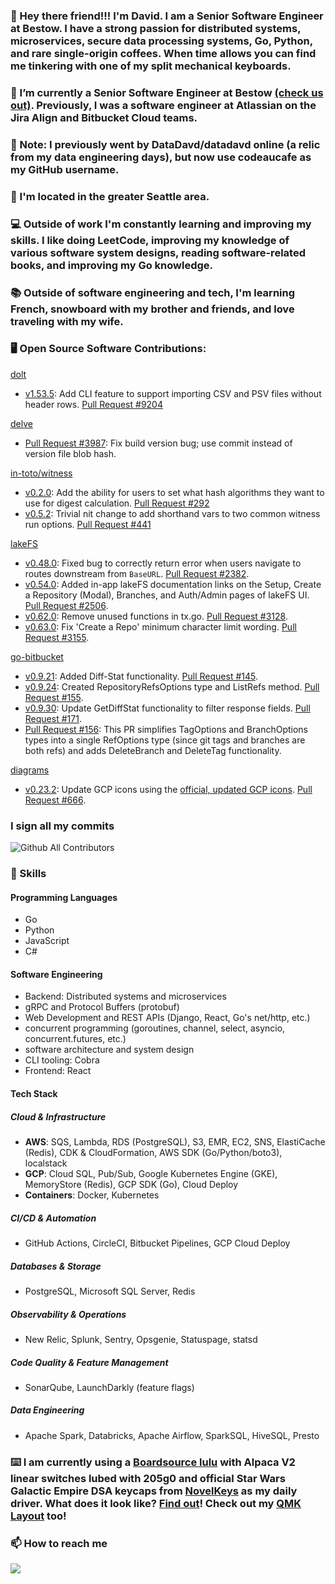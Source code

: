 ### 👋 Hey there friend!!! I'm **David**. I am a Senior Software Engineer at Bestow. I have a strong passion for distributed systems, microservices, secure data processing systems, Go, Python, and rare single-origin coffees. When time allows you can find me tinkering with one of my split mechanical keyboards. 

### 💪 I’m currently a Senior Software Engineer at Bestow [(check us out)](https://techcrunch.com/2025/05/13/insurtech-bestow-lands-120m-series-d-from-goldman-sachs-smith-point-capital/). Previously, I was a software engineer at Atlassian on the Jira Align and Bitbucket Cloud teams.

### 📰 Note: I previously went by DataDavd/datadavd online (a relic from my data engineering days), but now use codeaucafe as my GitHub username.

### :mount_fuji: I'm located in the greater Seattle area.

### 💻 Outside of work I'm constantly learning and improving my skills. I like doing LeetCode, improving my knowledge of various software system designs, reading software-related books, and improving my Go knowledge.

### 📚 Outside of software engineering and tech, I'm learning French, snowboard with my brother and friends, and love traveling with my wife.

### :desktop_computer: Open Source Software Contributions:
[dolt](https://github.com/dolthub/dolt)
- [v1.53.5](https://github.com/dolthub/dolt/releases/tag/v1.53.5): Add CLI feature to support importing CSV and PSV files without header rows. [Pull Request #9204](https://github.com/dolthub/dolt/pull/9204)

[delve](https://github.com/go-delve/delve)
- [Pull Request #3987](https://github.com/go-delve/delve/pull/3987): Fix build version bug; use commit instead of version file blob hash.

[in-toto/witness](https://github.com/in-toto/witness)
- [v0.2.0](https://github.com/in-toto/witness/releases/tag/v0.2.0): Add the ability for users to set what hash algorithms they want to use for digest calculation. [Pull Request #292](https://github.com/in-toto/witness/pull/292)
- [v0.5.2](https://github.com/in-toto/witness/releases/tag/v0.5.2): Trivial nit change to add shorthand vars to two common witness run options. [Pull Request #441](https://github.com/in-toto/witness/pull/441)

[lakeFS](https://github.com/treeverse/lakeFS)
- [v0.48.0](https://github.com/treeverse/lakeFS/releases/tag/v0.48.0): Fixed bug to correctly return error when users navigate to routes downstream from `BaseURL`. [Pull Request #2382](https://github.com/treeverse/lakeFS/pull/2382).
- [v0.54.0](https://github.com/treeverse/lakeFS/releases/tag/v0.54.0): Added in-app lakeFS documentation links on the Setup, Create a Repository (Modal), Branches, and Auth/Admin pages of lakeFS UI. [Pull Request #2506](https://github.com/treeverse/lakeFS/pull/2506).
- [v0.62.0](https://github.com/treeverse/lakeFS/releases/tag/v0.62.0): Remove unused functions in tx.go. [Pull Request #3128](https://github.com/treeverse/lakeFS/pull/3128).
- [v0.63.0](https://github.com/treeverse/lakeFS/releases/tag/v0.63.0): Fix 'Create a Repo' minimum character limit wording. [Pull Request #3155](https://github.com/treeverse/lakeFS/pull/3155).

[go-bitbucket](https://github.com/ktrysmt/go-bitbucket)
- [v0.9.21](https://github.com/ktrysmt/go-bitbucket/releases/tag/v0.9.21): Added Diff-Stat functionality. [Pull Request #145](https://github.com/ktrysmt/go-bitbucket/pull/145).
- [v0.9.24](https://github.com/ktrysmt/go-bitbucket/releases/tag/v0.9.24): Created RepositoryRefsOptions type and ListRefs method. [Pull Request #155](https://github.com/ktrysmt/go-bitbucket/pull/155).
- [v0.9.30](https://github.com/ktrysmt/go-bitbucket/releases/tag/v0.9.30): Update GetDiffStat functionality to filter response fields. [Pull Request #171](https://github.com/ktrysmt/go-bitbucket/pull/171).
- [Pull Request #156](https://github.com/ktrysmt/go-bitbucket/pull/156): This PR simplifies TagOptions and BranchOptions types into a single RefOptions type (since git tags and branches are both refs) and adds DeleteBranch and DeleteTag functionality.

[diagrams](https://github.com/mingrammer/diagrams)
- [v0.23.2](https://github.com/mingrammer/diagrams/discussions/828#discussioncomment-4673351): Update GCP icons using the [official, updated GCP icons](https://cloud.google.com/icons). [Pull Request #666](https://github.com/mingrammer/diagrams/pull/666).

### I sign all my commits
![Github All Contributors](https://img.shields.io/badge/codeaucafe-Verified-brightgreen)

### 🚀 Skills
#### Programming Languages
- Go
- Python
- JavaScript
- C#

#### Software Engineering
- Backend: Distributed systems and microservices
- gRPC and Protocol Buffers (protobuf)
- Web Development and REST APIs (Django, React, Go's net/http, etc.)
- concurrent programming (goroutines, channel, select, asyncio, concurrent.futures, etc.)
- software architecture and system design
- CLI tooling: Cobra
- Frontend: React

#### Tech Stack

##### Cloud & Infrastructure
- **AWS**: SQS, Lambda, RDS (PostgreSQL), S3, EMR, EC2, SNS, ElastiCache (Redis), CDK & CloudFormation, AWS SDK (Go/Python/boto3), localstack
- **GCP**: Cloud SQL, Pub/Sub, Google Kubernetes Engine (GKE), MemoryStore (Redis), GCP SDK (Go), Cloud Deploy
- **Containers**: Docker, Kubernetes

##### CI/CD & Automation
- GitHub Actions, CircleCI, Bitbucket Pipelines, GCP Cloud Deploy

##### Databases & Storage
- PostgreSQL, Microsoft SQL Server, Redis

##### Observability & Operations
- New Relic, Splunk, Sentry, Opsgenie, Statuspage, statsd

##### Code Quality & Feature Management
- SonarQube, LaunchDarkly (feature flags)

##### Data Engineering
- Apache Spark, Databricks, Apache Airflow, SparkSQL, HiveSQL, Presto

### ⌨️ I am currently using a [Boardsource lulu](https://boardsource.xyz/store/61d0b772319a1f3cc53ba2fb) with Alpaca V2 linear switches lubed with 205g0 and official Star Wars Galactic Empire DSA keycaps from [NovelKeys](https://novelkeys.com/products/star-wars-galactic-empire-dsa-keycap-set) as my daily driver. What does it look like? [Find out](https://imgur.com/a/aZB5aaT)! Check out my [QMK Layout](https://github.com/codeaucafe/qmk_firmware/blob/ddansby/lulu-keymap/keyboards/boardsource/lulu/keymaps/datadavd/keymap.c) too!

### 📫 How to reach me
<a href="https://www.linkedin.com/in/davidldansby/"><img src="https://img.shields.io/badge/LinkedIn-0077B5?style=for-the-badge&logo=linkedin&logoColor=white"></a>

<!--
**codeaucafe/codeaucafe** is a ✨ _special_ ✨ repository because its `README.md` (this file) appears on your GitHub profile.

Here are some ideas to get you started:

- 🔭 I’m currently working on ...
- 🌱 I’m currently learning ...
- 👯 I’m looking to collaborate on ...
- 🤔 I’m looking for help with ...
- 💬 Ask me about ...
- 📫 How to reach me: ...
- 😄 Pronouns: ...
- ⚡ Fun fact: ...
-->
